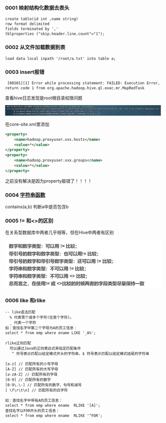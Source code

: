 ### 0001 映射结构化数据去表头

```hive
create table(id int ,name string)
row format delimited
fields terminated by ','
tblproperties ("skip.header.line.count"="1");
```

### 0002 从文件加载数据到表

```hive
load data local inpath '/root/a.txt' into table a;
```

### 0003 insert报错

```shell
 [08S01][1] Error while processing statement: FAILED: Execution Error, return code 1 from org.apache.hadoop.hive.ql.exec.mr.MapRedTask
```

查看hive日志发现是root根目录权限问题

![image-20230426150639291](img/image-20230426150639291.png)

在core-site.xml里添加

```xml
<property>
    <name>hadoop.proxyuser.xxx.hosts</name>
    <value>*</value>
</property>
<property>
    <name>hadoop.proxyuser.xxx.groups</name>
    <value>*</value>
</property>
```

之前没有解决是因为property敲错了！！！！

### 0004 [字符串函数](https://blog.csdn.net/qq_34941023/article/details/51550004)

contains(a,b) 判断a中是否包含b

### 0005 != 和<>的区别

在关系型数据库中两者几乎相等，但在Hive中两者有区别

![image-20230605142306111](img/image-20230605142306111.png)

### 0006 like 和rlike

```hive
-- like语法匹配
  % 代表零个或多个字符(任意个字符)。
  _ 代表一个字符
如：查找名字中第二个字母为A的员工信息：
select * from emp where ename LIKE '_A%';

rlike正则匹配
  可以通过Java的正则表达式来指定匹配条件
   ^ 符号表示匹配以给定模式开头的字符串，$ 符号表示匹配以给定模式结尾的字符串

[a-z] // 匹配所有的小写字母 
[A-Z] // 匹配所有的大写字母 
[a-zA-Z] // 匹配所有的字母 
[0-9] // 匹配所有的数字 
[0-9\.\-] // 匹配所有的数字，句号和减号 
[ \f\r\t\n] // 匹配所有的白字符

如：查找名字中带有A的员工信息：
select * from emp where ename  RLIKE '[A]';
查找名字以FOR开头的员工信息：
select * from emp where ename  RLIKE '^FOR';
```

